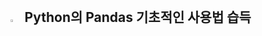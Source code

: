 <br>

## <img width="3.5%" src="https://user-images.githubusercontent.com/31702431/144234797-cb18a5e6-66fc-40ec-84e9-b4e3dc3d89c1.png"> Python의 Pandas 기초적인 사용법 습득

<br>

